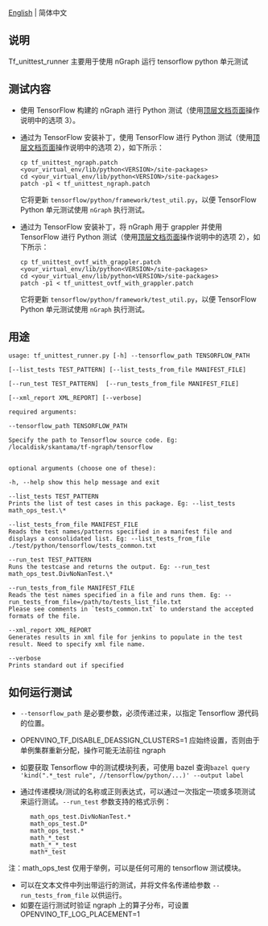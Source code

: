 [English](./README.md) | 简体中文

## 说明
Tf\_unittest\_runner 主要用于使用 nGraph 运行 tensorflow python 单元测试

## 测试内容

- 使用 TensorFlow 构建的 nGraph 进行 Python 测试（使用[顶层文档页面](../../../README.md#option-3-using-the-upstreamed-version)操作说明中的选项 3）。
- 通过为 TensorFlow 安装补丁，使用 TensorFlow 进行 Python 测试（使用[顶层文档页面](../../../README.md#option-2-build-ngraph-bridge-from-source-using-tensorflow-source)操作说明中的选项 2），如下所示：
  
  ```
  cp tf_unittest_ngraph.patch <your_virtual_env/lib/python<VERSION>/site-packages>
  cd <your_virtual_env/lib/python<VERSION>/site-packages>
  patch -p1 < tf_unittest_ngraph.patch 
  ```
  
  它将更新 `tensorflow/python/framework/test_util.py`，以便 TensorFlow Python 单元测试使用 `nGraph` 执行测试。

- 通过为 TensorFlow 安装补丁，将 nGraph 用于 grappler 并使用 TensorFlow 进行 Python 测试（使用[顶层文档页面](../../../README.md#option-3-using-the-upstreamed-version)操作说明中的选项 2），如下所示：
  
  ```
  cp tf_unittest_ovtf_with_grappler.patch <your_virtual_env/lib/python<VERSION>/site-packages>
  cd <your_virtual_env/lib/python<VERSION>/site-packages>
  patch -p1 < tf_unittest_ovtf_with_grappler.patch 
  ```
  
  它将更新 `tensorflow/python/framework/test_util.py`，以便 TensorFlow Python 单元测试使用 `nGraph` 执行测试。

## 用途

    usage: tf_unittest_runner.py [-h] --tensorflow_path TENSORFLOW_PATH
    
    [--list_tests TEST_PATTERN] [--list_tests_from_file MANIFEST_FILE]
    
    [--run_test TEST_PATTERN]  [--run_tests_from_file MANIFEST_FILE]
    
    [--xml_report XML_REPORT] [--verbose]
      
    required arguments:
    
    --tensorflow_path TENSORFLOW_PATH
    
    Specify the path to Tensorflow source code. Eg: /localdisk/skantama/tf-ngraph/tensorflow
    
    
    optional arguments (choose one of these):
    
    -h, --help show this help message and exit
    
    --list_tests TEST_PATTERN
    Prints the list of test cases in this package. Eg: --list_tests math_ops_test.\*
    
    --list_tests_from_file MANIFEST_FILE
    Reads the test names/patterns specified in a manifest file and displays a consolidated list. Eg: --list_tests_from_file ./test/python/tensorflow/tests_common.txt
    
    --run_test TEST_PATTERN
    Runs the testcase and returns the output. Eg: --run_test math_ops_test.DivNoNanTest.\*
    
    --run_tests_from_file MANIFEST_FILE
    Reads the test names specified in a file and runs them. Eg: --run_tests_from_file=/path/to/tests_list_file.txt
    Please see comments in `tests_common.txt` to understand the accepted formats of the file.
    
    --xml_report XML_REPORT
    Generates results in xml file for jenkins to populate in the test result. Need to specify xml file name.
    
    --verbose
    Prints standard out if specified

## 如何运行测试

- `--tensorflow_path` 是必要参数，必须传递过来，以指定 Tensorflow 源代码的位置。

- OPENVINO\_TF\_DISABLE\_DEASSIGN\_CLUSTERS=1 应始终设置，否则由于单例集群重新分配，操作可能无法前往 ngraph

- 如要获取 Tensorflow 中的测试模块列表，可使用 bazel 查询`bazel query 'kind(".*_test rule", //tensorflow/python/...)' --output label`

- 通过传递模块/测试的名称或正则表达式，可以通过一次指定一项或多项测试来运行测试。`--run_test` 参数支持的格式示例：
```math_ops_test.DivNoNanTest.testBasic
      math_ops_test.DivNoNanTest.*
      math_ops_test.D*
      math_ops_test.*
      math_*_test
      math_*_*_test
      math*_test
```
注：math\_ops\_test 仅用于举例，可以是任何可用的 tensorflow 测试模块。

 - 可以在文本文件中列出带运行的测试，并将文件名传递给参数 `--run_tests_from_file` 以供运行。
 - 如要在运行测试时验证 ngraph 上的算子分布，可设置 OPENVINO_TF_LOG_PLACEMENT=1
